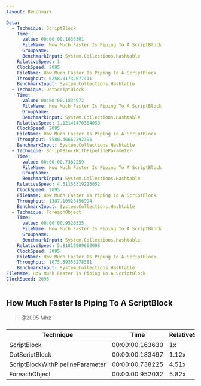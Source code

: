 ```yaml
---
layout: Benchmark

Data: 
  - Technique: ScriptBlock
    Time: 
      value: 00:00:00.1636301
      FileName: How Much Faster Is Piping To A ScriptBlock
      GroupName: 
      BenchmarkInput: System.Collections.Hashtable
    RelativeSpeed: 1
    ClockSpeed: 2095
    FileName: How Much Faster Is Piping To A ScriptBlock
    Throughput: 6258.01732077411
    BenchmarkInput: System.Collections.Hashtable
  - Technique: DotScriptBlock
    Time: 
      value: 00:00:00.1834972
      FileName: How Much Faster Is Piping To A ScriptBlock
      GroupName: 
      BenchmarkInput: System.Collections.Hashtable
    RelativeSpeed: 1.12141470304058
    ClockSpeed: 2095
    FileName: How Much Faster Is Piping To A ScriptBlock
    Throughput: 5580.46662292395
    BenchmarkInput: System.Collections.Hashtable
  - Technique: ScriptBlockWithPipelineParameter
    Time: 
      value: 00:00:00.7382259
      FileName: How Much Faster Is Piping To A ScriptBlock
      GroupName: 
      BenchmarkInput: System.Collections.Hashtable
    RelativeSpeed: 4.51155319223052
    ClockSpeed: 2095
    FileName: How Much Faster Is Piping To A ScriptBlock
    Throughput: 1387.10928456994
    BenchmarkInput: System.Collections.Hashtable
  - Technique: ForeachObject
    Time: 
      value: 00:00:00.9520325
      FileName: How Much Faster Is Piping To A ScriptBlock
      GroupName: 
      BenchmarkInput: System.Collections.Hashtable
    RelativeSpeed: 5.81819909662098
    ClockSpeed: 2095
    FileName: How Much Faster Is Piping To A ScriptBlock
    Throughput: 1075.59353278381
    BenchmarkInput: System.Collections.Hashtable
FileName: How Much Faster Is Piping To A ScriptBlock
ClockSpeed: 2095
---
```

How Much Faster Is Piping To A ScriptBlock
------------------------------------------
> @2095 Mhz


### 


|Technique                       |Time           |RelativeSpeed|Throughput|
|--------------------------------|---------------|-------------|----------|
|ScriptBlock                     |00:00:00.163630|1x           |6258.02/s |
|DotScriptBlock                  |00:00:00.183497|1.12x        |5580.47/s |
|ScriptBlockWithPipelineParameter|00:00:00.738225|4.51x        |1387.11/s |
|ForeachObject                   |00:00:00.952032|5.82x        |1075.59/s |
